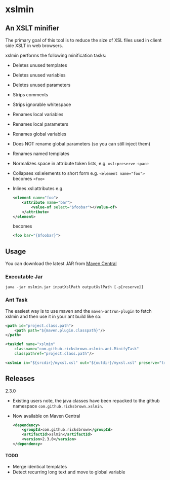 # xslmin

## An XSLT minifier

The primary goal of this tool is to reduce the size of XSL files used in client side XSLT in web browsers.

xslmin performs the following minification tasks:


* Deletes unused templates
* Deletes unused variables
* Deletes unused parameters
* Strips comments
* Strips ignorable whitespace
* Renames local variables
* Renames local parameters
* Renames global variables
* Does NOT rename global parameters (so you can still inject them)
* Renames named templates
* Normalizes space in attribute token lists, e.g. `xsl:preserve-space`
* Collapses xsl:elements to short form e.g. `<element name="foo">` becomes `<foo>`
* Inlines xsl:attributes e.g.

	``` xml
	<element name="foo">
		<attribute name="bar">
			<value-of select="$foobar"></value-of>
		</attribute>
	</element>
	```

	becomes

	``` xml
	<foo bar="{$foobar}">
	```

## Usage
You can download the latest JAR from [Maven Central](http://search.maven.org/#search%7Cga%7C1%7Ccom.github.ricksbrown.xslmin)

### Executable Jar
`java -jar xslmin.jar inputXslPath outputXslPath [-p[reserve]]`

### Ant Task
The easiest way is to use maven and the `maven-antrun-plugin` to fetch xslmin and then use it in your ant build like so:

``` xml
<path id="project.class.path">
	<path path="${maven.plugin.classpath}"/>
</path>

<taskdef name="xslmin"
	classname="com.github.ricksbrown.xslmin.ant.MinifyTask"
	classpathref="project.class.path"/>

<xslmin in="${srcdir}/myxsl.xsl" out="${outdir}/myxsl.xsl" preserve="true"/>
```

## Releases

2.3.0

* Existing users note, the java classes have been repacked to the github namespace `com.github.ricksbrown.xslmin`.
* Now available on Maven Central

	``` xml
	<dependency>
		<groupId>com.github.ricksbrown</groupId>
		<artifactId>xslmin</artifactId>
		<version>2.3.0</version>
	</dependency>
	```

#### TODO

* Merge identical templates
* Detect recurring long text and move to global variable